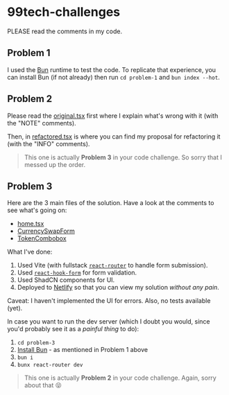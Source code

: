 # 99tech-challenges

PLEASE read the comments in my code.

## Problem 1

I used the [Bun](https://bun.sh) runtime to test the code.
To replicate that experience, you can install Bun (if not already) then run `cd problem-1` and `bun index --hot`.

## Problem 2

Please read the [original.tsx](./problem-2/original.tsx) first where I explain what's wrong with it (with the "NOTE" comments).

Then, in [refactored.tsx](./problem-2/refactored.tsx) is where you can find my proposal for refactoring it (with the "INFO" comments).

> This one is actually **Problem 3** in your code challenge. So sorry that I messed up the order.

## Problem 3

Here are the 3 main files of the solution. Have a look at the comments to see what's going on:

- [home.tsx](./problem-3/app/routes/home.tsx)
- [CurrencySwapForm](./problem-3/app/components/CurrencySwapForm.tsx)
- [TokenCombobox](./problem-3/app/components/TokenCombobox.tsx)

What I've done:

1. Used Vite (with fullstack [`react-router`](https://reactrouter.com/start/modes) to handle form submission).
2. Used [`react-hook-form`](https://react-hook-form.com/) for form validation.
3. Used ShadCN components for UI.
4. Deployed to [Netlify](https://fancy-form-problem-2.netlify.app) so that you can view my solution _without any pain_.

Caveat: I haven't implemented the UI for errors. Also, no tests available (yet).

In case you want to run the dev server (which I doubt you would, since you'd probably see it as a _painful thing_ to do):

1. `cd problem-3`
2. [Install Bun](https://bun.sh/docs/installation) - as mentioned in Problem 1 above
3. `bun i`
4. `bunx react-router dev`

> This one is actually **Problem 2** in your code challenge. Again, sorry about that 😝
